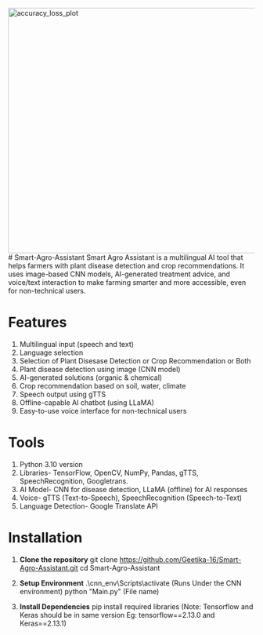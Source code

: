 <img width="1200" height="500" alt="accuracy_loss_plot" src="https://github.com/user-attachments/assets/650a4efc-fd20-49d9-858b-69f0d6465d91" /># Smart-Agro-Assistant
Smart Agro Assistant is a multilingual AI tool that helps farmers with plant disease detection and crop recommendations. It uses image-based CNN models, AI-generated treatment advice, and voice/text interaction to make farming smarter and more accessible, even for non-technical users.

# Features

1. Multilingual input (speech and text)
2. Language selection
3. Selection of Plant Disesase Detection or Crop Recommendation or Both
4. Plant disease detection using image (CNN model)
5. AI-generated solutions (organic & chemical)
6. Crop recommendation based on soil, water, climate
7. Speech output using gTTS
8. Offline-capable AI chatbot (using LLaMA)
9. Easy-to-use voice interface for non-technical users

# Tools

1. Python 3.10 version
2. Libraries- TensorFlow, OpenCV, NumPy, Pandas, gTTS, SpeechRecognition, Googletrans.
3. AI Model- CNN for disease detection, LLaMA (offline) for AI responses 
4. Voice- gTTS (Text-to-Speech), SpeechRecognition (Speech-to-Text) 
5. Language Detection- Google Translate API 

# Installation

1. **Clone the repository**
   git clone https://github.com/Geetika-16/Smart-Agro-Assistant.git
   cd Smart-Agro-Assistant
   
2. **Setup Environment**
    .\cnn_env\Scripts\activate (Runs Under the CNN environment)
    python "Main.py"  (File name)

3. **Install Dependencies**
    pip install required libraries (Note: Tensorflow and Keras should be in same version Eg: tensorflow==2.13.0 and Keras==2.13.1)


